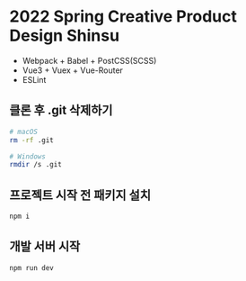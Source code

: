 # 2022 Spring Creative Product Design Shinsu

- Webpack + Babel + PostCSS(SCSS)
- Vue3 + Vuex + Vue-Router
- ESLint

## 클론 후 .git 삭제하기

```bash
# macOS
rm -rf .git

# Windows
rmdir /s .git
```

## 프로젝트 시작 전 패키지 설치

```bash
npm i
```

## 개발 서버 시작

```bash
npm run dev
```
